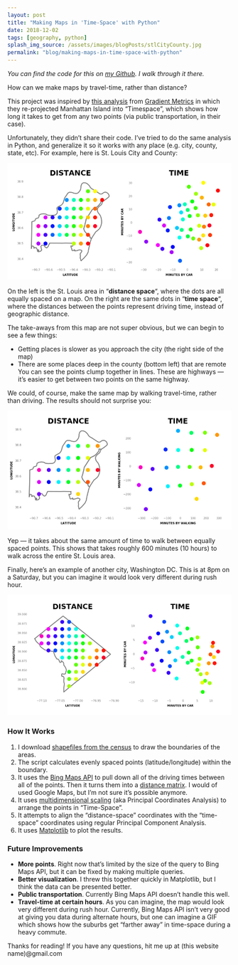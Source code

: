 ```yaml
---
layout: post
title: "Making Maps in 'Time-Space' with Python"
date: 2018-12-02
tags: [geography, python]
splash_img_source: /assets/images/blogPosts/stlCityCounty.jpg
permalink: "blog/making-maps-in-time-space-with-python"
---
```


_You can find the code for this on [my Github](https://github.com/nequals30/city-timespace). I walk through it there._

How can we make maps by travel-time, rather than distance?

This project was inspired by [this analysis](http://gradientmetrics.com/new-york-city-in-timespace) from [Gradient Metrics](http://gradientmetrics.com/) in which they re-projected Manhattan Island into “Timespace”, which shows how long it takes to get from any two points (via public transportation, in their case).

Unfortunately, they didn’t share their code. I’ve tried to do the same analysis in Python, and generalize it so it works with any place (e.g. city, county, state, etc). For example, here is St. Louis City and County:

![STL City and County](/assets/images/blogPosts/stlCityCounty.jpg)

On the left is the St. Louis area in “__distance space__“, where the dots are all equally spaced on a map. On the right are the same dots in “__time space__“, where the distances between the points represent driving time, instead of geographic distance.

The take-aways from this map are not super obvious, but we can begin to see a few things:

* Getting places is slower as you approach the city (the right side of the map)
* There are some places deep in the county (bottom left) that are remote
You can see the points clump together in lines. These are highways — it’s easier to get between two points on the same highway.

We could, of course, make the same map by walking travel-time, rather than driving. The results should not surprise you:

![STL City and County (Walking)](/assets/images/blogPosts/stlCityCounty_walking.jpg)

Yep — it takes about the same amount of time to walk between equally spaced points. This shows that takes roughly 600 minutes (10 hours) to walk across the entire St. Louis area.

Finally, here’s an example of another city, Washington DC. This is at 8pm on a Saturday, but you can imagine it would look very different during rush hour.

![DC in Time-Space](/assets/images/blogPosts/dc.jpg)

### How It Works

1. I download [shapefiles from the census](https://www.census.gov/geo/maps-data/data/cbf/cbf_counties.html) to draw the boundaries of the areas.
2. The script calculates evenly spaced points (latitude/longitude) within the boundary.
3. It uses the [Bing Maps API](https://msdn.microsoft.com/en-us/library/mt827298.aspx) to pull down all of the driving times between all of the points. Then it turns them into a [distance matrix](https://en.wikipedia.org/wiki/Distance_matrix). I would of used Google Maps, but I’m not sure it’s possible anymore.
4. It uses [multidimensional scaling](https://en.wikipedia.org/wiki/Multidimensional_scaling) (aka Principal Coordinates Analysis) to arrange the points in “Time-Space”.
5. It attempts to align the “distance-space” coordinates with the “time-space” coordinates using regular Principal Component Analysis.
6. It uses [Matplotlib](https://en.wikipedia.org/wiki/Matplotlib) to plot the results.

### Future Improvements
* __More points__. Right now that’s limited by the size of the query to Bing Maps API, but it can be fixed by making multiple queries.
* __Better visualization__. I threw this together quickly in Matplotlib, but I think the data can be presented better.
* __Public transportation__. Currently Bing Maps API doesn’t handle this well.
* __Travel-time at certain hours__. As you can imagine, the map would look very different during rush hour. Currently, Bing Maps API isn’t very good at giving you data during alternate hours, but one can imagine a GIF which shows how the suburbs get “farther away” in time-space during a heavy commute.

Thanks for reading! If you have any questions, hit me up at (this website name)@gmail.com

